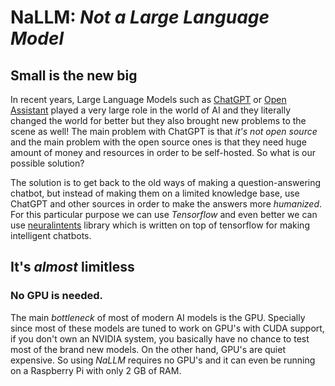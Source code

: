 # NaLLM: _Not a Large Language Model_

## Small is the new big

In recent years, Large Language Models such as [ChatGPT](https://chat.openai.com) or [Open Assistant](https://open-assistant.io) played a very large role in the world of AI and they literally changed the world for better but they also brought new problems to the scene as well! The main problem with ChatGPT is that _it's not open source_ and the main problem with the open source ones is that they need huge amount of money and resources in order to be self-hosted. So what is our possible solution?

The solution is to get back to the old ways of making a question-answering chatbot, but instead of making them on a limited knowledge base, use ChatGPT and other sources in order to make the answers more _humanized_. For this particular purpose we can use _Tensorflow_ and even better we can use [neuralintents](https://github.com/neuralnine/neuralintents) library which is written on top of tensorflow for making intelligent chatbots.

## It's _almost_ limitless

### No GPU is needed.

The main _bottleneck_ of most of modern AI models is the GPU. Specially since most of these models are tuned to work on GPU's with CUDA support, if you don't own an NVIDIA system, you basically have no chance to test most of the brand new models. On the other hand, GPU's are quiet expensive. So using _NaLLM_ requires no GPU's and it can even be running on a Raspberry Pi with only 2 GB of RAM.